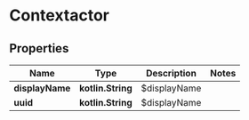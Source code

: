 
# Contextactor

## Properties
Name | Type | Description | Notes
------------ | ------------- | ------------- | -------------
**displayName** | **kotlin.String** | $displayName | 
**uuid** | **kotlin.String** | $displayName | 



